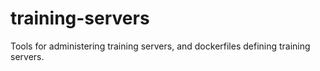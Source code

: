 # training-servers
Tools for administering training servers, and dockerfiles defining training servers.

